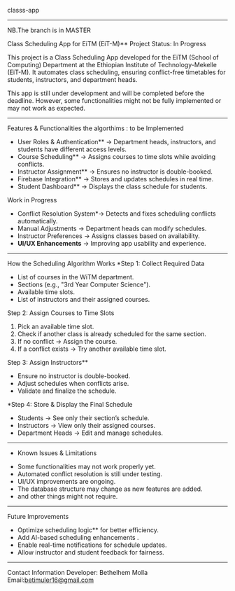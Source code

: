  classs-app


---
NB.The branch is in MASTER

Class Scheduling App for EiTM (EiT-M)**
Project Status: In Progress 


This project is a Class Scheduling App developed for the EiTM (School of Computing) Department at the Ethiopian Institute of Technology-Mekelle (EiT-M). It automates class scheduling, ensuring conflict-free timetables for students, instructors, and department heads.

This app is still under development and will be completed before the deadline. However, some functionalities might not be fully implemented or may not work as expected.  

---

 Features & Functionalities
the algorthims :
to be Implemented
- User Roles & Authentication** → Department heads, instructors, and students have different access levels.
- Course Scheduling** → Assigns courses to time slots while avoiding conflicts.
- Instructor Assignment** → Ensures no instructor is double-booked.
- Firebase Integration** → Stores and updates schedules in real time.
- Student Dashboard** → Displays the class schedule for students.

 Work in Progress
- Conflict Resolution System*→ Detects and fixes scheduling conflicts automatically.
- Manual Adjustments → Department heads can modify schedules.
- Instructor Preferences → Assigns classes based on availability.
- **UI/UX Enhancements** → Improving app usability and experience.

---

 How the Scheduling Algorithm Works
*Step 1: Collect Required Data
- List of courses in the WiTM department.
- Sections (e.g., "3rd Year Computer Science").
- Available time slots.
- List of instructors and their assigned courses.

Step 2: Assign Courses to Time Slots
1. Pick an available time slot.
2. Check if another class is already scheduled for the same section.
3. If no conflict → Assign the course.
4. If a conflict exists → Try another available time slot.

Step 3: Assign Instructors**
- Ensure no instructor is double-booked.
- Adjust schedules when conflicts arise.
- Validate and finalize the schedule.

*Step 4: Store & Display the Final Schedule
- Students → See only their section’s schedule.
- Instructors → View only their assigned courses.
- Department Heads → Edit and manage schedules.

---
* Known Issues & Limitations
- Some functionalities may not work properly yet.
- Automated conflict resolution is still under testing.
- UI/UX improvements are ongoing.
- The database structure may change as new features are added.
- and other things might not require.

---

 Future Improvements
- Optimize scheduling logic** for better efficiency.
- Add AI-based scheduling enhancements .
- Enable real-time notifications for schedule updates.
- Allow instructor and student feedback  for fairness.

---

Contact Information
Developer: Bethelhem Molla  
Email:betimuler16@gmail.com  




